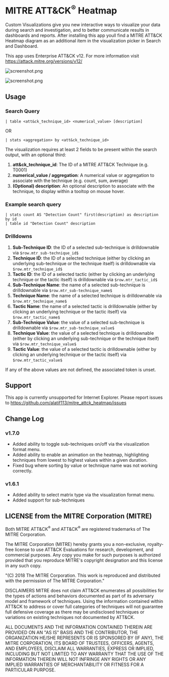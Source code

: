 # MITRE ATT&CK<sup>&reg;</sup> Heatmap

Custom Visualizations give you new interactive ways to visualize your data during search and investigation, and to better communicate results in dashboards and reports. After installing this app youll find a MITRE ATT&CK Heatmap diagram as an additional item in the visualization picker in Search and Dashboard.

This app uses Enterprise ATT&CK v12. For more information visit https://attack.mitre.org/versions/v12/

![screenshot.png](https://github.com/alatif113/mitre_attack_heatmap/blob/master/static/screenshot.gif?raw=true)

![screenshot.png](https://github.com/alatif113/mitre_attack_heatmap/blob/master/static/focus.gif?raw=true)

## Usage

### Search Query

`| table <att&ck_technique_id> <numerical_value> [description]`

OR

`| stats <aggregation> by <att&ck_technique_id>`

The visualization requires at least 2 fields to be present within the search output, with an optional third:
1. **att&ck_technique_id**: The ID of a MITRE ATT&CK Technique (e.g. T0001)
2. **numerical_value / aggregation**: A numerical value or aggregation to associate with the technique (e.g. count, sum, average)
3. **(Optional) description**: An optional description to associate with the technique, to display within a tooltop on mouse hover.  

### Example search query

```
| stats count AS "Detection Count" first(description) as description by id
| table id "Detection Count" description
```

### Drilldowns

1. **Sub-Technique ID**: the ID of a selected sub-technique is drilldownable via `$row.mtr_sub-technique_id$`
2. **Technique ID**: the ID of a selected technique (either by clicking an underlying sub-technique or the technique itself) is drilldownable via `$row.mtr_technique_id$`
3. **Tactic ID**: the ID of a selected tactic (either by clicking an underlying technique or the tactic itself) is drilldownable via `$row.mtr_tactic_id$`
4. **Sub-Technique Name**: the name of a selected sub-technique is drilldownable via `$row.mtr_sub-technique_name$`
5. **Technique Name**: the name of a selected technique is drilldownable via `$row.mtr_technique_name$`
6. **Tactic Name**: the name of a selected tactic is drilldownable (either by clicking an underlying technique or the tactic itself) via `$row.mtr_tactic_name$`
7. **Sub-Technique Value**: the value of a selected sub-technique is drilldownable via `$row.mtr_sub-technique_value$`
8. **Technique Value**: the value of a selected technique is drilldownable (either by clicking an underlying sub-technique or the technique itself) via `$row.mtr_technique_value$`
9. **Tactic Value**: the value of a selected tactic is drilldownable (either by clicking an underlying technique or the tactic itself) via `$row.mtr_tactic_value$`

If any of the above values are not defined, the associated token is unset. 

## Support

This app is currently unsupported for Internet Explorer. Please report issues to https://github.com/alatif113/mitre_attck_heatmap/issues

## Change Log

### v1.7.0
- Added ability to toggle sub-techniques on/off via the visualization format menu.
- Added ability to enable an animation on the heatmap, highlighting techniques from lowest to highest values within a given duration. 
- Fixed bug where sorting by value or technique name was not working correctly.

### v1.6.1
- Added ability to select matrix type via the visualization format menu.
- Added support for sub-techniques

## LICENSE from the MITRE Corporation (MITRE)

Both MITRE ATT&CK<sup>&reg;</sup> and ATT&CK<sup>&reg;</sup> are registered trademarks of The MITRE Corporation.

The MITRE Corporation (MITRE) hereby grants you a non-exclusive, royalty-free license to use ATT&CK Evaluations for research, development, and commercial purposes. Any copy you make for such purposes is authorized provided that you reproduce MITRE's copyright designation and this license in any such copy.

"(C) 2018 The MITRE Corporation. This work is reproduced and distributed with the permission of The MITRE Corporation."

DISCLAIMERS
MITRE does not claim ATT&CK enumerates all possibilities for the types of actions and behaviors documented as part of its adversary model and framework of techniques. Using the information contained within ATT&CK to address or cover full categories of techniques will not guarantee full defensive coverage as there may be undisclosed techniques or variations on existing techniques not documented by ATT&CK.

ALL DOCUMENTS AND THE INFORMATION CONTAINED THEREIN ARE PROVIDED ON AN "AS IS" BASIS AND THE CONTRIBUTOR, THE ORGANIZATION HE/SHE REPRESENTS OR IS SPONSORED BY (IF ANY), THE MITRE CORPORATION, ITS BOARD OF TRUSTEES, OFFICERS, AGENTS, AND EMPLOYEES, DISCLAIM ALL WARRANTIES, EXPRESS OR IMPLIED, INCLUDING BUT NOT LIMITED TO ANY WARRANTY THAT THE USE OF THE INFORMATION THEREIN WILL NOT INFRINGE ANY RIGHTS OR ANY IMPLIED WARRANTIES OF MERCHANTABILITY OR FITNESS FOR A PARTICULAR PURPOSE.

